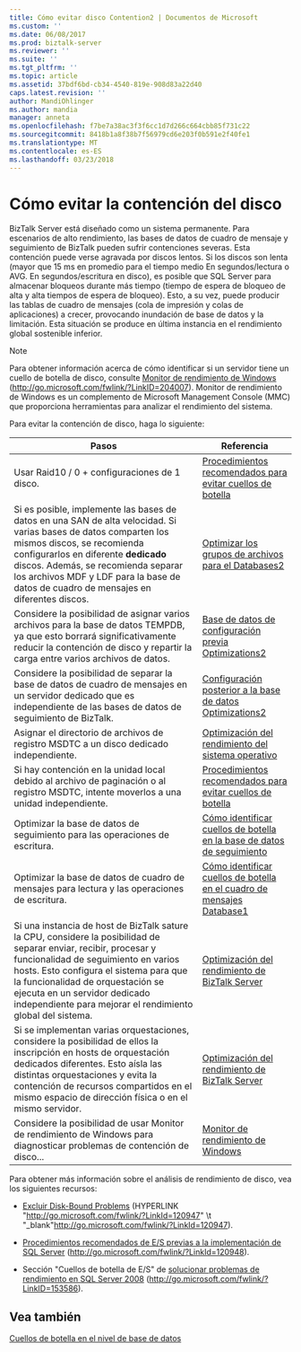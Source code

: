 ```yaml
---
title: Cómo evitar disco Contention2 | Documentos de Microsoft
ms.custom: ''
ms.date: 06/08/2017
ms.prod: biztalk-server
ms.reviewer: ''
ms.suite: ''
ms.tgt_pltfrm: ''
ms.topic: article
ms.assetid: 37bdf6bd-cb34-4540-819e-908d83a22d40
caps.latest.revision: ''
author: MandiOhlinger
ms.author: mandia
manager: anneta
ms.openlocfilehash: f7be7a38ac3f3f6cc1d7d266c664cbb85f731c22
ms.sourcegitcommit: 8418b1a8f38b7f56979cd6e203f0b591e2f40fe1
ms.translationtype: MT
ms.contentlocale: es-ES
ms.lasthandoff: 03/23/2018
---
```

# <a name="how-to-avoid-disk-contention"></a>Cómo evitar la contención del disco
BizTalk Server está diseñado como un sistema permanente. Para escenarios de alto rendimiento, las bases de datos de cuadro de mensaje y seguimiento de BizTalk pueden sufrir contenciones severas. Esta contención puede verse agravada por discos lentos. Si los discos son lenta (mayor que 15 ms en promedio para el tiempo medio En segundos/lectura o AVG. En segundos/escritura en disco), es posible que SQL Server para almacenar bloqueos durante más tiempo (tiempo de espera de bloqueo de alta y alta tiempos de espera de bloqueo). Esto, a su vez, puede producir las tablas de cuadro de mensajes (cola de impresión y colas de aplicaciones) a crecer, provocando inundación de base de datos y la limitación. Esta situación se produce en última instancia en el rendimiento global sostenible inferior.  
  
> [!NOTE]  
>  Para obtener información acerca de cómo identificar si un servidor tiene un cuello de botella de disco, consulte [Monitor de rendimiento de Windows](http://go.microsoft.com/fwlink/?LinkID=204007) (http://go.microsoft.com/fwlink/?LinkID=204007). Monitor de rendimiento de Windows es un complemento de Microsoft Management Console (MMC) que proporciona herramientas para analizar el rendimiento del sistema.  
  
 Para evitar la contención de disco, haga lo siguiente:  
  
|Pasos|Referencia|  
|-----------|---------------|  
|Usar Raid10 / 0 + configuraciones de 1 disco.|[Procedimientos recomendados para evitar cuellos de botella](../technical-guides/best-practices-for-avoiding-bottlenecks.md)|  
|Si es posible, implemente las bases de datos en una SAN de alta velocidad. Si varias bases de datos comparten los mismos discos, se recomienda configurarlos en diferente **dedicado** discos. Además, se recomienda separar los archivos MDF y LDF para la base de datos de cuadro de mensajes en diferentes discos.|[Optimizar los grupos de archivos para el Databases2](../technical-guides/optimizing-filegroups-for-the-databases2.md)|  
|Considere la posibilidad de asignar varios archivos para la base de datos TEMPDB, ya que esto borrará significativamente reducir la contención de disco y repartir la carga entre varios archivos de datos.|[Base de datos de configuración previa Optimizations2](../technical-guides/pre-configuration-database-optimizations2.md)|  
|Considere la posibilidad de separar la base de datos de cuadro de mensajes en un servidor dedicado que es independiente de las bases de datos de seguimiento de BizTalk.|[Configuración posterior a la base de datos Optimizations2](../technical-guides/post-configuration-database-optimizations2.md)|  
|Asignar el directorio de archivos de registro MSDTC a un disco dedicado independiente.|[Optimización del rendimiento del sistema operativo](../technical-guides/optimizing-operating-system-performance.md)|  
|Si hay contención en la unidad local debido al archivo de paginación o al registro MSDTC, intente moverlos a una unidad independiente.|[Procedimientos recomendados para evitar cuellos de botella](../technical-guides/best-practices-for-avoiding-bottlenecks.md)|  
|Optimizar la base de datos de seguimiento para las operaciones de escritura.|[Cómo identificar cuellos de botella en la base de datos de seguimiento](../technical-guides/how-to-identify-bottlenecks-in-the-tracking-database.md)|  
|Optimizar la base de datos de cuadro de mensajes para lectura y las operaciones de escritura.|[Cómo identificar cuellos de botella en el cuadro de mensajes Database1](../technical-guides/how-to-identify-bottlenecks-in-the-messagebox-database1.md)|  
|Si una instancia de host de BizTalk sature la CPU, considere la posibilidad de separar enviar, recibir, procesar y funcionalidad de seguimiento en varios hosts. Esto configura el sistema para que la funcionalidad de orquestación se ejecuta en un servidor dedicado independiente para mejorar el rendimiento global del sistema.|[Optimización del rendimiento de BizTalk Server](../technical-guides/optimizing-biztalk-server-performance.md)|  
|Si se implementan varias orquestaciones, considere la posibilidad de ellos la inscripción en hosts de orquestación dedicados diferentes. Esto aísla las distintas orquestaciones y evita la contención de recursos compartidos en el mismo espacio de dirección física o en el mismo servidor.|[Optimización del rendimiento de BizTalk Server](../technical-guides/optimizing-biztalk-server-performance.md)|  
|Considere la posibilidad de usar Monitor de rendimiento de Windows para diagnosticar problemas de contención de disco...|[Monitor de rendimiento de Windows](http://go.microsoft.com/fwlink/?LinkID=204007)|  
  
 Para obtener más información sobre el análisis de rendimiento de disco, vea los siguientes recursos:  
  
-   [Excluir Disk-Bound Problems](http://go.microsoft.com/fwlink/?LinkId=120947) (HYPERLINK "http://go.microsoft.com/fwlink/?LinkId=120947" \t "_blank"http://go.microsoft.com/fwlink/?LinkId=120947).  
  
-   [Procedimientos recomendados de E/S previas a la implementación de SQL Server](http://go.microsoft.com/fwlink/?LinkId=120948) (http://go.microsoft.com/fwlink/?LinkId=120948).  
  
-   Sección "Cuellos de botella de E/S" de [solucionar problemas de rendimiento en SQL Server 2008](http://go.microsoft.com/fwlink/?LinkID=153586) (http://go.microsoft.com/fwlink/?LinkID=153586).  
  
## <a name="see-also"></a>Vea también  
 [Cuellos de botella en el nivel de base de datos](../technical-guides/bottlenecks-in-the-database-tier.md)